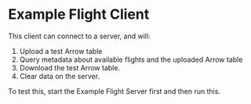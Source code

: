 # Example Flight Client

This client can connect to a server, and will:

 1. Upload a test Arrow table
 2. Query metadata about available flights and the uploaded Arrow table
 3. Download the test Arrow table.
 4. Clear data on the server.

To test this, start the Example Flight Server first and then run this.
